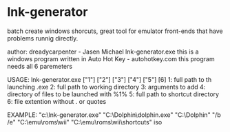 # lnk-generator
batch create windows shorcuts, great tool for emulator front-ends that have problems runnig directly.

author: dreadycarpenter - Jasen Michael
lnk-generator.exe
this is a windows program written in Auto Hot Key - autohotkey.com
this program needs all 6 paremeters


USAGE:
lnk-generator.exe ["1"] ["2"] ["3"] ["4"] ["5"] [6]
1: full path to th launching .exe
2: full path to working directory 
3: arguments to add
4: directory of files to be launched with %1%
5: full path to shortcut directory
6: file extention without . or quotes

EXAMPLE:
"c:\lnk-generator.exe" "C:\Dolphin\dolphin.exe" "C:\Dolphin\" "/b /e" "C:\emu\roms\wii" "C:\emu\roms\wii\shortcuts" iso
